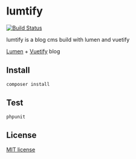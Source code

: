 # lumtify

[![Build Status](https://travis-ci.org/sc0Vu/lumtify.svg?branch=master)](https://travis-ci.org/sc0Vu/lumtify)

lumtify is a blog cms build with lumen and vuetify

[Lumen](https://github.com/laravel/lumen) + [Vuetify](https://github.com/vuetifyjs/vuetify) blog

## Install

    composer install
    
## Test

    phpunit

## License

[MIT license](http://opensource.org/licenses/MIT)
